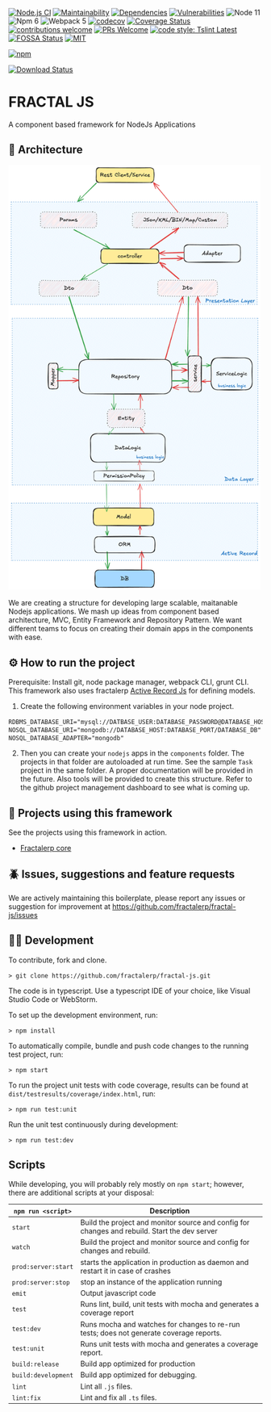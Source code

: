 [![Node.js CI](https://github.com/fractalerp/fractal-js/actions/workflows/ci.yml/badge.svg)](https://github.com/fractalerp/fractal-js/actions/workflows/ci.yml)
[![Maintainability](https://api.codeclimate.com/v1/badges/486b143d9023a951f36d/maintainability)](https://codeclimate.com/github/fractalerp/fractal-js/maintainability)
[![Dependencies](https://img.shields.io/librariesio/release/npm/@fractalerp/fractal-js)](https://libraries.io/npm/@fractalerp%2Ffractal-js)
[![Vulnerabilities](https://snyk.io/test/github/fractalerp/fractal-js/badge.svg)](https://snyk.io/test/github/fractalerp/fractal-js)
![Node 11](https://img.shields.io/badge/node-11.5.x-green.svg)
![Npm 6](https://img.shields.io/badge/npm-6.4.x-green.svg)
![Webpack 5](https://img.shields.io/badge/webpack-5.20.2-green.svg)
[![codecov](https://codecov.io/gh/fractalerp/fractal-js/branch/main/graph/badge.svg)](https://codecov.io/gh/fractalerp/fractal-js)
[![Coverage Status](https://coveralls.io/repos/github/fractalerp/fractal-js/badge.svg?branch=main)](https://coveralls.io/github/fractalerp/fractal-js?branch=main)
[![contributions welcome](https://img.shields.io/badge/contributions-welcome-brightgreen.svg?style=flat-square)](https://github.com/fractalerp/fractal-js/issues)
[![PRs Welcome](https://img.shields.io/badge/PRs-welcome-brightgreen.svg?style=flat-square)](http://makeapullrequest.com)
[![code style: Tslint Latest](https://img.shields.io/badge/tslint_rules-latest-ff69b4.svg?style=flat-square)](https://github.com/buzinas/tslint-eslint-rules)
[![FOSSA Status](https://app.fossa.io/api/projects/git%2Bgithub.com%2Ffractalerp%2Ffractal-js.svg?type=shield)](https://app.fossa.io/projects/git%2Bgithub.com%2Ffractalerp%2Ffractal-js?ref=badge_shield)
[![MIT](https://img.shields.io/badge/mit-blue.svg)](http://opensource.org/licenses/mit)

[![npm](https://nodei.co/npm/@fractalerp/fractal-js.png)](https://www.npmjs.com/package/@fractalerp/fractal-js)

[![Download Status](https://img.shields.io/npm/dt/@fractalerp-fractal-js.svg)](https://www.npmjs.com/package/@fractalerp/fractal-js)

# FRACTAL JS
A component based framework for NodeJs Applications

## 🧩 Architecture
<img src="./architecture.png" width="500" >

We are creating a structure for developing large scalable, maitanable Nodejs applications. We mash up ideas from component based architecture, MVC, Entity Framework and Repository Pattern. We want different teams to focus on creating their domain apps in the components with ease. 

## ⚙️ How to run the project
Prerequisite: Install git, node package manager, webpack CLI, grunt CLI. This framework also uses fractalerp [Active Record Js](https://github.com/fractalerp/fractal-js) for defining models.

1. Create the following environment variables in your node project.
```env
RDBMS_DATABASE_URI="mysql://DATBASE_USER:DATABASE_PASSWORD@DATABASE_HOST:DATABASE_PORT/DATABASE_DB"
NOSQL_DATABASE_URI="mongodb://DATABASE_HOST:DATABASE_PORT/DATABASE_DB"
NOSQL_DATABASE_ADAPTER="mongodb"
```

2. Then you can create your `nodejs` apps in the `components` folder. The projects in that folder are autoloaded at run time. See the sample `Task` project in the same folder. A proper documentation will be provided in the future. Also tools will be provided to create this structure. Refer to the github project management dashboard to see what is coming up.

## 🫶 Projects using this framework
See the projects using this framework in action.
- [Fractalerp core](https://github.com/fractalerp/fractal-core)

## 🪲 Issues, suggestions and feature requests
We are actively maintaining this boilerplate, please report any issues or suggestion for improvement at https://github.com/fractalerp/fractal-js/issues

## 👨‍💻 Development

To contribute, fork and clone.

    > git clone https://github.com/fractalerp/fractal-js.git

The code is in typescript. Use a typescript IDE of your choice, like Visual Studio Code or WebStorm.

To set up the development environment, run:

    > npm install

To automatically compile, bundle and push code changes to the running test project, run:

    > npm start

To run the project unit tests with code coverage, results can be found at `dist/testresults/coverage/index.html`, run:

    > npm run test:unit

Run the unit test continuously during development:

    > npm run test:dev

## Scripts
While developing, you will probably rely mostly on `npm start`; however, there are additional scripts at your disposal:

|`npm run <script>`|Description|
|------------------|-----------|
|`start`|Build the project and monitor source and config for changes and rebuild. Start the dev server|
|`watch`|Build the project and monitor source and config for changes and rebuild.|
|`prod:server:start`|starts the application in production as daemon and restart it in case of crashes|
|`prod:server:stop`|stop an instance of the application running|
|`emit`|Output javascript code|
|`test`|Runs lint, build, unit tests with mocha and generates a coverage report|
|`test:dev`|Runs mocha and watches for changes to re-run tests; does not generate coverage reports.|
|`test:unit`|Runs unit tests with mocha and generates a coverage report.|
|`build:release`|Build app optimized for production|
|`build:development`|Build app optimized for debugging.|
|`lint`|Lint all `.js` files.|
|`lint:fix`|Lint and fix all `.ts` files.|

